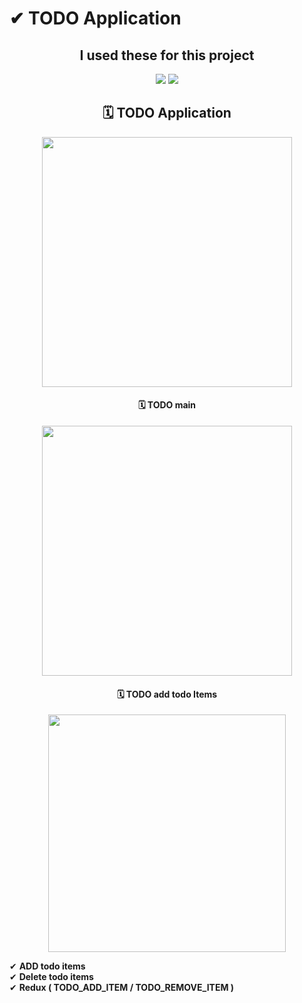 # ✔ TODO Application


<div align="center">
  
## I used these for this project
<img src="https://img.shields.io/badge/React-20232A?style=flat-square&logo=react&logoColor=61DAFB" /></a>
<img src="https://img.shields.io/badge/Redux-20232A?style=flat-square&logo=Redux&logoColor=764ABC" /></a>


## 🗓 TODO Application 

<img src="https://user-images.githubusercontent.com/74107464/140638486-67c30ea5-8202-46eb-adb8-07b81a393340.gif" width="400" />

#### 🗓 TODO main 
<img src="https://user-images.githubusercontent.com/74107464/140638494-ad2a4872-6916-4bf8-8ed4-70e9ed4597b2.jpg" width="400" /></a>

#### 🗓 TODO add todo Items
<img src="https://user-images.githubusercontent.com/74107464/140638495-715200e4-b9c6-4aa6-9235-e2b2dc57a37d.jpg" width="380" /></a>



</div>

 ✔ <strong> ADD todo items </strong> <br/>
 ✔ <strong> Delete todo items </strong> <br/> 
 ✔ <strong> Redux ( TODO_ADD_ITEM / TODO_REMOVE_ITEM ) </strong> <br/>
